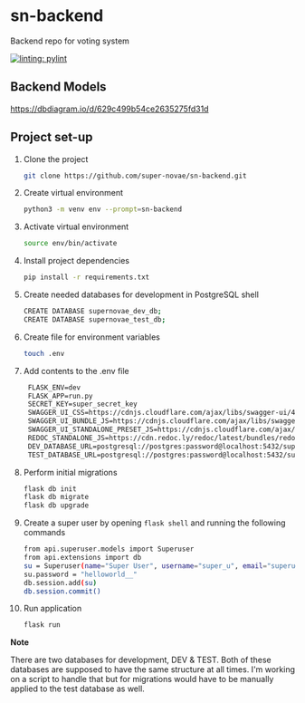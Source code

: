 # sn-backend
Backend repo for voting system

[![linting: pylint](https://img.shields.io/badge/linting-pylint-yellowgreen)](https://github.com/PyCQA/pylint)


## Backend Models
https://dbdiagram.io/d/629c499b54ce2635275fd31d

## Project set-up
1. Clone the project
   ```bash
   git clone https://github.com/super-novae/sn-backend.git
   ```
2. Create virtual environment
   ```bash
   python3 -m venv env --prompt=sn-backend
   ```

3. Activate virtual environment
   ```bash
   source env/bin/activate
   ```

4. Install project dependencies
   ```bash
   pip install -r requirements.txt
   ```

5. Create needed databases for development in PostgreSQL shell
   ```bash
   CREATE DATABASE supernovae_dev_db;
   CREATE DATABASE supernovae_test_db;
   ```

6. Create file for environment variables
   ```bash
   touch .env
   ```

7. Add contents to the .env file
   ```txt
    FLASK_ENV=dev
    FLASK_APP=run.py
    SECRET_KEY=super_secret_key
    SWAGGER_UI_CSS=https://cdnjs.cloudflare.com/ajax/libs/swagger-ui/4.11.1/swagger-ui.min.css
    SWAGGER_UI_BUNDLE_JS=https://cdnjs.cloudflare.com/ajax/libs/swagger-ui/4.11.1/swagger-ui-bundle.min.js
    SWAGGER_UI_STANDALONE_PRESET_JS=https://cdnjs.cloudflare.com/ajax/libs/swagger-ui/4.11.1/swagger-ui-standalone-preset.min.js
    REDOC_STANDALONE_JS=https://cdn.redoc.ly/redoc/latest/bundles/redoc.standalone.js
    DEV_DATABASE_URL=postgresql://postgres:password@localhost:5432/supernovae_dev_db
    TEST_DATABASE_URL=postgresql://postgres:password@localhost:5432/supernovae_test_db
    ```

8. Perform initial migrations
   ```bash
   flask db init
   flask db migrate
   flask db upgrade
   ```
9. Create a super user by opening `flask shell` and running the following commands
    ```bash
   from api.superuser.models import Superuser
   from api.extensions import db
   su = Superuser(name="Super User", username="super_u", email="superu@email.com")
   su.password = "helloworld__"
   db.session.add(su)
   db.session.commit()
   ```
10. Run application
    ```bash
    flask run
    ```

**Note**

There are two databases for development, DEV & TEST. Both of these databases are supposed to have the same structure at all times. I'm working on a script to handle that but for migrations would have to be manually applied to the test database as well.
